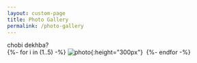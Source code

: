 ```yaml
---
layout: custom-page
title: Photo Gallery
permalink: /photo-gallery
---
```


chobi dekhba?<br>
{%- for i in (1..5) -%}
![photo](https://niananto.github.io/home/assets/images/photo-gallery/photo-{{i}}.jpg){:height="300px"}&nbsp;
{%- endfor -%}

